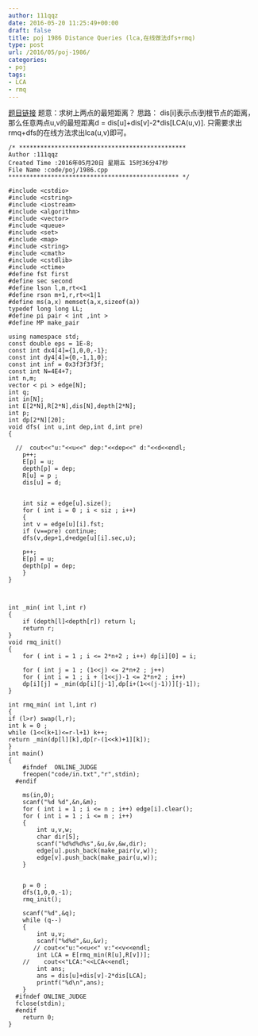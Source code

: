 ```yaml
---
author: 111qqz
date: 2016-05-20 11:25:49+00:00
draft: false
title: poj 1986 Distance Queries (lca,在线做法dfs+rmq)
type: post
url: /2016/05/poj-1986/
categories:
- poj
tags:
- LCA
- rmq
---
```


[题目链接](http://poj.org/problem?id=1986)
题意：求树上两点的最短距离？
思路： dis[i]表示点i到根节点的距离，那么任意两点u,v的最短距离d = dis[u]+dis[v]-2*dis[LCA(u,v)].
只需要求出rmq+dfs的在线方法求出lca(u,v)即可。





    
    /* ***********************************************
    Author :111qqz
    Created Time :2016年05月20日 星期五 15时36分47秒
    File Name :code/poj/1986.cpp
    ************************************************ */
    
    #include <cstdio>
    #include <cstring>
    #include <iostream>
    #include <algorithm>
    #include <vector>
    #include <queue>
    #include <set>
    #include <map>
    #include <string>
    #include <cmath>
    #include <cstdlib>
    #include <ctime>
    #define fst first
    #define sec second
    #define lson l,m,rt<<1
    #define rson m+1,r,rt<<1|1
    #define ms(a,x) memset(a,x,sizeof(a))
    typedef long long LL;
    #define pi pair < int ,int >
    #define MP make_pair
    
    using namespace std;
    const double eps = 1E-8;
    const int dx4[4]={1,0,0,-1};
    const int dy4[4]={0,-1,1,0};
    const int inf = 0x3f3f3f3f;
    const int N=4E4+7;
    int n,m;
    vector < pi > edge[N];
    int q;
    int in[N];
    int E[2*N],R[2*N],dis[N],depth[2*N];
    int p;
    int dp[2*N][20];
    void dfs( int u,int dep,int d,int pre)
    {
    
      //  cout<<"u:"<<u<<" dep:"<<dep<<" d:"<<d<<endl;
        p++;
        E[p] = u;
        depth[p] = dep;
        R[u] = p ;
        dis[u] = d;
    
    
        int siz = edge[u].size();
        for ( int i = 0 ; i < siz ; i++)
        {
    	int v = edge[u][i].fst;
    	if (v==pre) continue;
    	dfs(v,dep+1,d+edge[u][i].sec,u);
    
    	p++;
    	E[p] = u;
    	depth[p] = dep;
        }
    }
    
    
    
    int _min( int l,int r)
    {
        if (depth[l]<depth[r]) return l;
        return r;
    }
    void rmq_init()
    {
        for ( int i = 1 ; i <= 2*n+2 ; i++) dp[i][0] = i;
    
        for ( int j = 1 ; (1<<j) <= 2*n+2 ; j++)
    	for ( int i = 1 ; i + (1<<j)-1 <= 2*n+2 ; i++)
    	dp[i][j] = _min(dp[i][j-1],dp[i+(1<<(j-1))][j-1]);
    }
    
    int rmq_min( int l,int r)
    {
    if (l>r) swap(l,r);
    int k = 0 ;
    while (1<<(k+1)<=r-l+1) k++;
    return _min(dp[l][k],dp[r-(1<<k)+1][k]);
    }
    int main()
    {
        #ifndef  ONLINE_JUDGE 
    	freopen("code/in.txt","r",stdin);
      #endif
    	
    	ms(in,0);
    	scanf("%d %d",&n,&m);
    	for ( int i = 1 ; i <= n ; i++) edge[i].clear();
    	for ( int i = 1 ; i <= m ; i++)
    	{
    	    int u,v,w;
    	    char dir[5];
    	    scanf("%d%d%d%s",&u,&v,&w,dir);
    	    edge[u].push_back(make_pair(v,w));
    	    edge[v].push_back(make_pair(u,w));
    	}
    
    	
    	p = 0 ;
    	dfs(1,0,0,-1);
    	rmq_init();
    	
    	scanf("%d",&q);
    	while (q--)
    	{
    	    int u,v;
    	    scanf("%d%d",&u,&v);
    	   // cout<<"u:"<<u<<" v:"<<v<<endl;
    	    int LCA = E[rmq_min(R[u],R[v])];
    	//    cout<<"LCA:"<<LCA<<endl;
    	    int ans;
    	    ans = dis[u]+dis[v]-2*dis[LCA];
    	    printf("%d\n",ans);
    	}
      #ifndef ONLINE_JUDGE  
      fclose(stdin);
      #endif
        return 0;
    }
    



